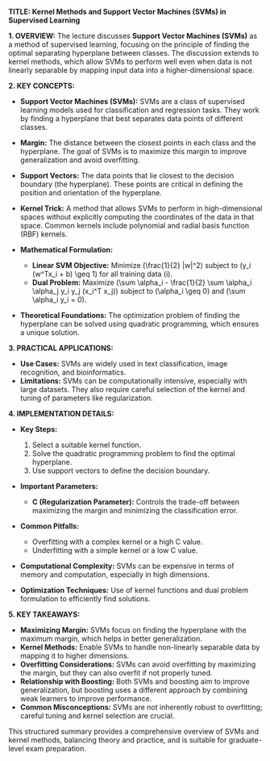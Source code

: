 **TITLE: Kernel Methods and Support Vector Machines (SVMs) in Supervised Learning**

**1. OVERVIEW:**
The lecture discusses **Support Vector Machines (SVMs)** as a method of supervised learning, focusing on the principle of finding the optimal separating hyperplane between classes. The discussion extends to kernel methods, which allow SVMs to perform well even when data is not linearly separable by mapping input data into a higher-dimensional space.

**2. KEY CONCEPTS:**
- **Support Vector Machines (SVMs):** SVMs are a class of supervised learning models used for classification and regression tasks. They work by finding a hyperplane that best separates data points of different classes.
  
- **Margin:** The distance between the closest points in each class and the hyperplane. The goal of SVMs is to maximize this margin to improve generalization and avoid overfitting.
  
- **Support Vectors:** The data points that lie closest to the decision boundary (the hyperplane). These points are critical in defining the position and orientation of the hyperplane.
  
- **Kernel Trick:** A method that allows SVMs to perform in high-dimensional spaces without explicitly computing the coordinates of the data in that space. Common kernels include polynomial and radial basis function (RBF) kernels.
  
- **Mathematical Formulation:**
  - **Linear SVM Objective:** Minimize \(\frac{1}{2} \|w\|^2\) subject to \(y_i (w^Tx_i + b) \geq 1\) for all training data \(i\).
  - **Dual Problem:** Maximize \(\sum \alpha_i - \frac{1}{2} \sum \alpha_i \alpha_j y_i y_j (x_i^T x_j)\) subject to \(\alpha_i \geq 0\) and \(\sum \alpha_i y_i = 0\).
  
- **Theoretical Foundations:** The optimization problem of finding the hyperplane can be solved using quadratic programming, which ensures a unique solution.

**3. PRACTICAL APPLICATIONS:**
- **Use Cases:** SVMs are widely used in text classification, image recognition, and bioinformatics.
- **Limitations:** SVMs can be computationally intensive, especially with large datasets. They also require careful selection of the kernel and tuning of parameters like regularization.

**4. IMPLEMENTATION DETAILS:**
- **Key Steps:**
  1. Select a suitable kernel function.
  2. Solve the quadratic programming problem to find the optimal hyperplane.
  3. Use support vectors to define the decision boundary.
  
- **Important Parameters:**
  - **C (Regularization Parameter):** Controls the trade-off between maximizing the margin and minimizing the classification error.
  
- **Common Pitfalls:**
  - Overfitting with a complex kernel or a high C value.
  - Underfitting with a simple kernel or a low C value.
  
- **Computational Complexity:** SVMs can be expensive in terms of memory and computation, especially in high dimensions.
  
- **Optimization Techniques:** Use of kernel functions and dual problem formulation to efficiently find solutions.

**5. KEY TAKEAWAYS:**
- **Maximizing Margin:** SVMs focus on finding the hyperplane with the maximum margin, which helps in better generalization.
- **Kernel Methods:** Enable SVMs to handle non-linearly separable data by mapping it to higher dimensions.
- **Overfitting Considerations:** SVMs can avoid overfitting by maximizing the margin, but they can also overfit if not properly tuned.
- **Relationship with Boosting:** Both SVMs and boosting aim to improve generalization, but boosting uses a different approach by combining weak learners to improve performance.
- **Common Misconceptions:** SVMs are not inherently robust to overfitting; careful tuning and kernel selection are crucial.

This structured summary provides a comprehensive overview of SVMs and kernel methods, balancing theory and practice, and is suitable for graduate-level exam preparation.